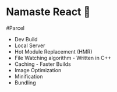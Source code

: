 # Namaste React 🚀


#Parcel
- Dev Build
- Local Server
- Hot Module Replacement (HMR)
- File Watching algorithm - Written in C++
- Caching - Faster Builds
- Image Optimization
- Minification
- Bundling